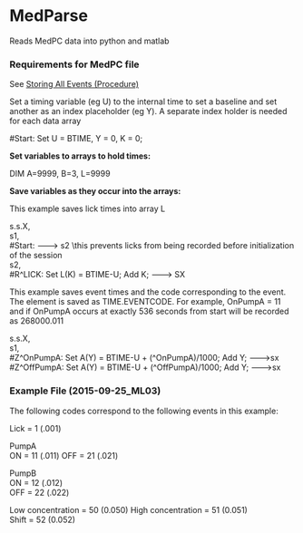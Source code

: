 # MedParse

Reads MedPC data into python and matlab

### Requirements for MedPC file

See <a href = "https://www.med-associates.com/med-nr/storing-events-v0-1/"> Storing All Events (Procedure) </a>

Set a timing variable (eg U) to the internal time to set a baseline 
and set another as an index placeholder (eg Y). A separate index holder is needed for each data array

#Start: Set U = BTIME, Y = 0, K = 0; 


<b> Set variables to arrays to hold times: </b>

DIM A=9999, B=3, L=9999


<b> Save variables as they occur into the arrays: </b>

This example saves lick times into array L 

s.s.X, <br>
    s1, <br>
            #Start: ---> s2 \this prevents licks from being recorded before initialization of the session <br>
    s2, <br>
            #R^LICK:   Set L(K) = BTIME-U; Add K; ---> SX <br>

This example saves event times and the code corresponding to the event. 
The element is saved as TIME.EVENTCODE.  For example, OnPumpA = 11 and if 
OnPumpA occurs at exactly 536 seconds from start will be recorded as 268000.011

s.s.X, <br>
    s1, <br>
        #Z^OnPumpA:   Set A(Y) = BTIME-U + (^OnPumpA)/1000; Add Y; --->sx <br>
        #Z^OffPumpA:  Set A(Y) = BTIME-U + (^OffPumpA)/1000; Add Y; --->sx <br>


### Example File (2015-09-25_ML03)

The following codes correspond to the following events in this example:

Lick = 1   (.001)

PumpA <br>
ON = 11 (.011)
OFF = 21 (.021)

PumpB <br>
ON = 12 (.012)        
OFF = 22 (.022)

Low concentration = 50  (0.050)
High concentration = 51 (0.051)          
Shift = 52              (0.052)    
